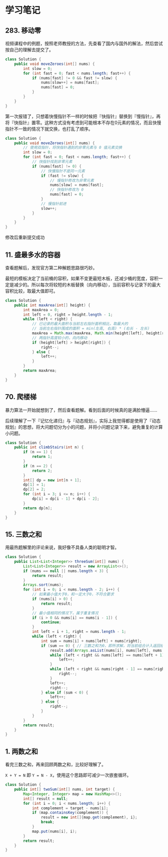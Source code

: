 # 学习笔记

## 283. 移动零

视频课程中的例题，按照老师教授的方法，先查看了国内与国外的解法，然后尝试按自己的理解去提交了。

``` Java
class Solution {
    public void moveZeroes(int[] nums) {
        int slow = 0;
        for (int fast = 0; fast < nums.length; fast++) {
            if (nums[fast] != 0 && fast != slow) {
                nums[slow++] = nums[fast];
                nums[fast] = 0;
            }
        }
    }
}

```

第一次报错了，只想着快慢指针不一样的时候把『快指针』替换到『慢指针』，再将『快指针』置零。这种方式没有考虑到可能根本不存在0元素的情况，而且快慢指针不一致的情况下就交换，也打乱了顺序。


``` Java
class Solution {
    public void moveZeroes(int[] nums) {
        // 使用双指针，将快指针遇到的非零元素与 0 值元素交换
        int slow = 0;
        for (int fast = 0; fast < nums.length; fast++) {
            // 快指针找到非零元素
            if (nums[fast] != 0) {
                // 快慢指针不是同一元素
                if (fast != slow) {
                    // 慢指针修改为非零元素
                    nums[slow] = nums[fast];
                    // 快指针修改为 0
                    nums[fast] = 0;
                }
                // 慢指针前进
                slow++;
            }
        }
    }
}
```

修改后重新提交成功

## 11. 盛最多水的容器

查看题解后，发现官方第二种解题思路很巧妙。

最短的模板决定了当前桶的容积，如果不变更最短木板，还减少桶的宽度，容积一定是减少的。所以每次将较短的木板替换（向内移动），当前容积与记录下的最大容积比较，取最大值即可。

``` Java
class Solution {
    public int maxArea(int[] height) {
        int maxArea = 0;
        int left = 0, right = height.length - 1;
        while (left < right) {
            // 已记录的最大面积与当前左右指针面积相比，取最大的
            // 当前左右指针围成的面积 = min(左高, 右高) * (右长 - 左长)
            maxArea = Math.max(maxArea, Math.min(height[left], height[right]) * (right - left));
            // 两指针高度较小的，向内移动
            if (height[left] > height[right]) {
                right--;
            } else {
                left++;
            }
        }
        return maxArea;
    }
}
```

## 70. 爬楼梯

暴力算法一开始就想到了，然后查看题解。看到后面的时候真的是满脸懵逼……

后续理解了一下『记忆化递归』与『动态规划』，实际上我觉得都是使用了『动态规划』的思想，将大问题切分为小的问题，并将小问题记录下来，避免重复的计算小问题。

``` Java
class Solution {
    public int climbStairs(int n) {
        if (n == 1) {
            return 1;
        }
        if (n == 2) {
            return 2;
        }
        int[] dp = new int[n + 1];
        dp[1] = 1;
        dp[2] = 2;
        for (int i = 3; i <= n; i++) {
            dp[i] = dp[i - 1] + dp[i - 2];
        }
        return dp[n];
    }
}
```

## 15. 三数之和

用最热题解里的评论来说，我好像不具备人类的聪明才智。

``` Java
class Solution {
    public List<List<Integer>> threeSum(int[] nums) {
        List<List<Integer>> result = new ArrayList<>();
        if (nums == null || nums.length < 3) {
            return result;
        }
        Arrays.sort(nums);
        for (int i = 0; i < nums.length - 2; i++) {
            // 如果最小值大于0，和一定大于0，不符合要求
            if (nums[i] > 0) {
                return result;
            }
            // 最小值相同的情况下，属于重复情况
            if (i > 0 && nums[i] == nums[i - 1]) {
                continue;
            }
            int left = i + 1, right = nums.length - 1;
            while (left < right) {
                int sum = nums[i] + nums[left] + nums[right];
                if (sum == 0) { // 三数之和为0，即所求解，将当前组合计入返回结果
                    result.add(Arrays.asList(nums[i], nums[left], nums[right]));
                    while (left < right && nums[left] == nums[left + 1]) {
                        left++;
                    }
                    while (left < right && nums[right - 1] == nums[right]) {
                        right--;
                    }
                    left++;
                    right--;
                } else if (sum < 0) {
                    left++;
                } else {
                    right--;
                }
            }
        }
        return result;
    }
}
```

## 1. 两数之和

看完三数之和，再来回顾两数之和，比较好理解了。

`X + Y = N` 即 `Y = N - X`，使用这个思路即可减少一次嵌套循环。

``` Java
class Solution {
    public int[] twoSum(int[] nums, int target) {
        Map<Integer, Integer> map = new HashMap<>();
        int[] result = null;
        for (int i = 0; i < nums.length; i++) {
            int complement = target - nums[i];
            if (map.containsKey(complement)) {
                result = new int[]{map.get(complement), i};
                break;
            }
            map.put(nums[i], i);
        }
        return result;
    }
}
```

